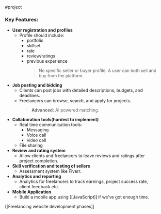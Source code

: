 #project 
### **Key Features:**
- **User registration and profiles**
	- Profile should include:
		- portfolio
		- skillset
		- rate
		- review/ratings
		- previous experience
		  > No specific seller or buyer profile. A user can both sell and buy from the platform.
- **Job posting and bidding**
	- Clients can post jobs with detailed descriptions, budgets, and deadlines.
	- Freelancers can browse, search, and apply for projects.
	  > **Advanced:** AI powered matching.
- **Collaboration tools(hardest to implement)**
	- Real time communication tools:
		- Messaging
		- Voice call
		- video call
	- File sharing
- **Review and rating system**
	- Allow clients and freelancers to leave reviews and ratings after project completion.
- **Skill verification and testing of sellers**
	- Assessment system like Fiverr.
- **Analytics and reporting**
	- Analytics for freelancers to track earnings, project success rate, client feedback etc.
- **Mobile Application**
	- Build a mobile app using [[JavaScript]] if we've got enough time.

[[Freelancing website development phases]]

